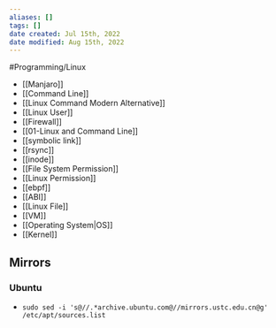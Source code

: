 ```yaml
---
aliases: []
tags: []
date created: Jul 15th, 2022
date modified: Aug 15th, 2022
---
```

#Programming/Linux 

- [[Manjaro]] 
- [[Command Line]] 
- [[Linux Command Modern Alternative]]
- [[Linux User]]
- [[Firewall]]
- [[01-Linux and Command Line]]
- [[symbolic link]]
- [[rsync]]
- [[inode]]
- [[File System Permission]]
- [[Linux Permission]]
- [[ebpf]]
- [[ABI]]
- [[Linux File]]
- [[VM]]
- [[Operating System|OS]]
- [[Kernel]]

## Mirrors
### Ubuntu
- `sudo sed -i 's@//.*archive.ubuntu.com@//mirrors.ustc.edu.cn@g' /etc/apt/sources.list`